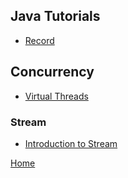 ## Java Tutorials

- [Record](./records/records.md)

## Concurrency

- [Virtual Threads](./concurrency/1_virtual_thread.md)

### Stream

- [Introduction to Stream](./stream/1_Introduction_to_stream.md)

[Home](./../README.md)

